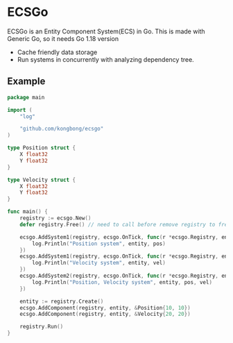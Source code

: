 # ECSGo
ECSGo is an Entity Component System(ECS) in Go.
This is made with Generic Go, so it needs Go 1.18 version

- Cache friendly data storage
- Run systems in concurrently with analyzing dependency tree.


## Example
```go
package main

import (
	"log"

	"github.com/kongbong/ecsgo"
)

type Position struct {
	X float32
	Y float32
}

type Velocity struct {
	X float32
	Y float32
}

func main() {
	registry := ecsgo.New()
    defer registry.Free() // need to call before remove registry to free C malloc memory

	ecsgo.AddSystem1(registry, ecsgo.OnTick, func(r *ecsgo.Registry, entity ecsgo.Entity, pos *Position) {
		log.Println("Position system", entity, pos)
	})
	ecsgo.AddSystem1(registry, ecsgo.OnTick, func(r *ecsgo.Registry, entity ecsgo.Entity, vel *Velocity) {
		log.Println("Velocity system", entity, vel)
	})
	ecsgo.AddSystem2(registry, ecsgo.OnTick, func(r *ecsgo.Registry, entity ecsgo.Entity, pos *Position, vel *Velocity) {
		log.Println("Position, Velocity system", entity, pos, vel)
	})

	entity := registry.Create()
	ecsgo.AddComponent(registry, entity, &Position{10, 10})
	ecsgo.AddComponent(registry, entity, &Velocity{20, 20})

	registry.Run()
}
```